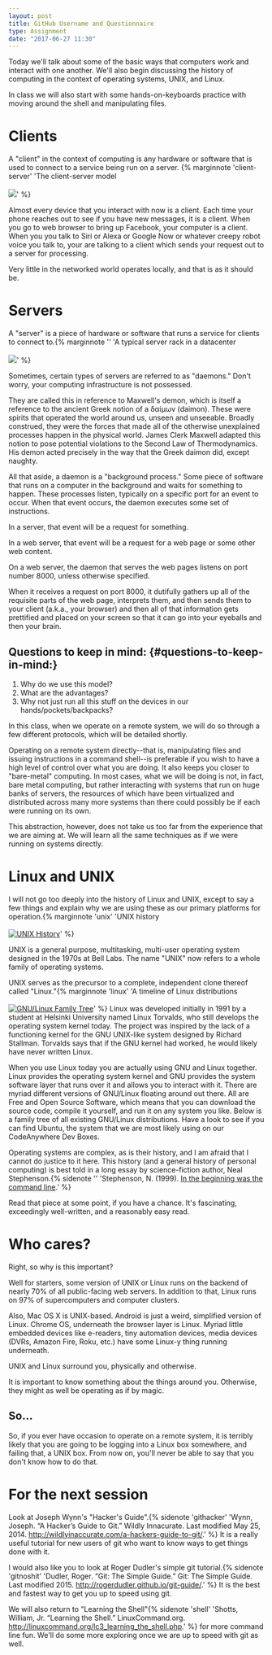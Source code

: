 ```yaml
---
layout: post
title: GitHub Username and Questionnaire
type: Assignment
date: "2017-06-27 11:30"
---
```


Today we'll talk about some of the basic ways that computers work and
interact with one another. We'll also begin discussing the history of
computing in the context of operating systems, UNIX, and Linux.

In class we will also start with some hands-on-keyboards practice with
moving around the shell and manipulating files. 
<excerpt/>

# Clients

A "client" in the context of computing is any hardware or software that
is used to connect to a service being run on a server. {% marginnote 'client-server' 'The client-server model<br/><br/>[![](https://upload.wikimedia.org/wikipedia/commons/thumb/c/c9/Client-server-model.svg/200px-Client-server-model.svg.png)](https://en.wikipedia.org/wiki/Client_(computing)#/media/File:Client-server-model.svg)' %}

Almost every device that you interact with now is a client. Each time
your phone reaches out to see if you have new messages, it is a client.
When you go to web browser to bring up Facebook, your computer is a
client. When you you talk to Siri or Alexa or Google Now or whatever
creepy robot voice you talk to, your are talking to a client which sends
your request out to a server for processing.

Very little in the networked world operates locally, and that is as it
should be.

# Servers

A "server" is a piece of hardware or software that runs a service for
clients to connect to.{% marginnote '' 'A typical server rack in a datacenter<br/><br/>[![](https://upload.wikimedia.org/wikipedia/commons/thumb/f/f5/Rack001.jpg/360px-Rack001.jpg)](https://en.wikipedia.org/wiki/Data_center)' %}

Sometimes, certain types of servers are referred to as "daemons." Don't
worry, your computing infrastructure is not possessed.

They are called this in reference to Maxwell's demon, which is itself a
reference to the ancient Greek notion of a δαίμων (daimon). These were
spirits that operated the world around us, unseen and unseeable. Broadly
construed, they were the forces that made all of the otherwise
unexplained processes happen in the physical world. James Clerk Maxwell
adapted this notion to pose potential violations to the Second Law of
Thermodynamics. His demon acted precisely in the way that the Greek
daimon did, except naughty.

All that aside, a daemon is a "background process." Some piece of
software that runs on a computer in the background and waits for
something to happen. These processes listen, typically on a specific
port for an event to occur. When that event occurs, the daemon executes
some set of instructions.

In a server, that event will be a request for something.

In a web server, that event will be a request for a web page or some
other web content.

On a web server, the daemon that serves the web pages listens on port
number 8000, unless otherwise specified.

When it receives a request on port 8000, it dutifully gathers up all of
the requisite parts of the web page, interprets them, and then sends
them to your client (a.k.a., your browser) and then all of that
information gets prettified and placed on your screen so that it can go
into your eyeballs and then your brain.

## Questions to keep in mind: {#questions-to-keep-in-mind:}

1.  Why do we use this model?
2.  What are the advantages?
3.  Why not just run all this stuff on the devices in our
    hands/pockets/backpacks?

In this class, when we operate on a remote system, we will do so through
a few different protocols, which will be detailed shortly.

Operating on a remote system directly--that is, manipulating files and
issuing instructions in a command shell--is preferable if you wish to
have a high level of control over what you are doing. It also keeps you
closer to "bare-metal" computing. In most cases, what we will be doing
is not, in fact, bare metal computing, but rather interacting with
systems that run on huge banks of servers, the resources of which have
been virtualized and distributed across many more systems than there
could possibly be if each were running on its own.

This abstraction, however, does not take us too far from the experience
that we are aiming at. We will learn all the same techniques as if we
were running on systems directly.

# Linux and UNIX

I will not go too deeply into the history of Linux and UNIX, except to
say a few things and explain why we are using these as our primary
platforms for operation.{% marginnote 'unix' 'UNIX history<br/><br/>[![UNIX History](https://upload.wikimedia.org/wikipedia/commons/thumb/7/77/Unix_history-simple.svg/200px-Unix_history-simple.svg.png)](https://upload.wikimedia.org/wikipedia/commons/7/77/Unix_history-simple.svg)' %} 

UNIX is a general purpose, multitasking, multi-user operating system
designed in the 1970s at Bell Labs.
The name "UNIX" now refers to a whole family of operating
systems.

UNIX serves as the precursor to a complete, independent clone thereof
called "Linux."{% marginnote 'linux' 'A timeline of Linux distributions<br/><br/>[![GNU/Linux Family Tree](https://upload.wikimedia.org/wikipedia/commons/thumb/1/1b/Linux_Distribution_Timeline.svg/200px-Linux_Distribution_Timeline.svg.png)](https://upload.wikimedia.org/wikipedia/commons/1/1b/Linux_Distribution_Timeline.svg)' %} Linux was developed initially in 1991 by a student at
Helsinki University named Linux Torvalds, who still develops the
operating system kernel today. The project was inspired by the lack of a
functioning kernel for the GNU UNIX-like system designed by Richard
Stallman. Torvalds says that if the GNU kernel had worked, he would
likely have never written Linux.

When you use Linux today you are actually using GNU and Linux together.
Linux provides the operating system kernel and GNU provides the system
software layer that runs over it and allows you to interact with it.
There are myriad different versions of GNU/Linux floating around out
there. All are Free and Open Source Software, which means that you can
download the source code, compile it yourself, and run it on any system
you like. Below is a family tree of all existing GNU/Linux
distributions. Have a look to see if you can find Ubuntu, the system
that we are most likely using on our CodeAnywhere Dev Boxes.

Operating systems are complex, as is their history, and I am afraid that
I cannot do justice to it here. This history (and a general history of
personal computing) is best told in a long essay by science-fiction
author, Neal Stephenson.{% sidenote '' 'Stephenson, N. (1999). [In the beginning was the command line](http://www.cryptonomicon.com/beginning.html).' %}

Read that piece at some point, if you have a chance. It's fascinating,
exceedingly well-written, and a reasonably easy read.

# Who cares?

Right, so why is this important?

Well for starters, some version of UNIX or Linux runs on the backend of
nearly 70% of all public-facing web servers. In addition to that, Linux
runs on 97% of supercomputers and computer clusters.

Also, Mac OS X is UNIX-based. Android is just a weird, simplified
version of Linux. Chrome OS, underneath the browser layer is Linux.
Myriad little embedded devices like e-readers, tiny automation devices,
media devices (DVRs, Amazon Fire, Roku, etc.) have some Linux-y thing
running underneath.

UNIX and Linux surround you, physically and otherwise.

It is important to know something about the things around you.
Otherwise, they might as well be operating as if by magic.

## So...

So, if you ever have occasion to operate on a remote system, it is
terribly likely that you are going to be logging into a Linux box
somewhere, and failing that, a UNIX box. From now on, you'll never be
able to say that you don't know how to do that.

# For the next session

Look at Joseph Wynn's "Hacker's Guide".{% sidenote 'githacker' 'Wynn, Joseph. “A Hacker’s Guide to Git.” Wildly Innacurate. Last modified May 25, 2014. <http://wildlyinaccurate.com/a-hackers-guide-to-git/>.' %}
It is a really useful tutorial for new users of git who want to know ways to get things done with it.

I would also like you to look at Roger Dudler's simple git tutorial.{% sidenote 'gitnoshit' 'Dudler, Roger. “Git: The Simple Guide.” Git: The Simple Guide. Last modified 2015. <http://rogerdudler.github.io/git-guide/>.' %}
It is the best and fastest way to get you up to speed using git.

We will also return to "Learning the Shell"{% sidenote 'shell' 'Shotts, William, Jr. “Learning the Shell.” LinuxCommand.org. <http://linuxcommand.org/lc3_learning_the_shell.php>.' %} for more command line fun. 
We'll do some more exploring once we are up to speed with git as well.